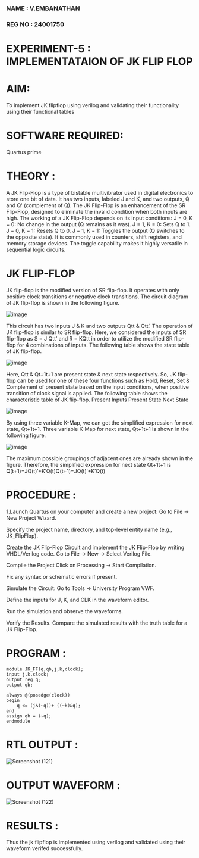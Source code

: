 ### NAME : V.EMBANATHAN
### REG NO : 24001750
# EXPERIMENT-5 : IMPLEMENTATAION OF JK FLIP FLOP
# AIM: 

To implement  JK flipflop using verilog and validating their functionality using their functional tables

# SOFTWARE REQUIRED:

Quartus prime

# THEORY :

A JK Flip-Flop is a type of bistable multivibrator used in digital electronics to store one bit of data. It
has two inputs, labeled J and K, and two outputs, Q and Q' (complement of Q). The JK Flip-Flop is
an enhancement of the SR Flip-Flop, designed to eliminate the invalid condition when both inputs
are high.
The working of a JK Flip-Flop depends on its input conditions:
J = 0, K = 0: No change in the output (Q remains as it was). J = 1, K = 0: Sets Q to 1. J = 0, K = 1:
Resets Q to 0. J = 1, K = 1: Toggles the output (Q switches to the opposite state).
It is commonly used in counters, shift registers, and memory storage devices. The toggle capability
makes it highly versatile in sequential logic circuits.


# JK FLIP-FLOP

JK flip-flop is the modified version of SR flip-flop. It operates with only positive clock transitions or negative clock transitions. The circuit diagram of JK flip-flop is shown in the following figure.

![image](https://github.com/naavaneetha/JKFLIPFLOP-USING-IF-ELSE/assets/154305477/a649c30b-232b-4558-b188-fd6c09845180)


This circuit has two inputs J & K and two outputs Qtt & Qtt’. The operation of JK flip-flop is similar to SR flip-flop. Here, we considered the inputs of SR flip-flop as S = J Qtt’ and R = KQtt in order to utilize the modified SR flip-flop for 4 combinations of inputs. The following table shows the state table of JK flip-flop.

![image](https://github.com/naavaneetha/JKFLIPFLOP-USING-IF-ELSE/assets/154305477/c4360742-e8a8-4937-b089-c46c0433f9a3)

 
Here, Qtt & Qt+1t+1 are present state & next state respectively. So, JK flip-flop can be used for one of these four functions such as Hold, Reset, Set & Complement of present state based on the input conditions, when positive transition of clock signal is applied. The following table shows the characteristic table of JK flip-flop. Present Inputs Present State Next State
 
![image](https://github.com/naavaneetha/JKFLIPFLOP-USING-IF-ELSE/assets/154305477/6c275261-a6d5-4c37-a3a7-1e88ca11c4cd)

By using three variable K-Map, we can get the simplified expression for next state, Qt+1t+1. Three variable K-Map for next state, Qt+1t+1 is shown in the following figure.
 
![image](https://github.com/naavaneetha/JKFLIPFLOP-USING-IF-ELSE/assets/154305477/5174f41b-0ce0-4329-a372-6d1943ea6673)

The maximum possible groupings of adjacent ones are already shown in the figure. Therefore, the simplified expression for next state Qt+1t+1 is Q(t+1)=JQ(t)′+K′Q(t)Q(t+1)=JQ(t)′+K′Q(t)

# PROCEDURE :

1.Launch Quartus on your computer and create a new project:
Go to File → New Project Wizard.

Specify the project name, directory, and top-level entity name (e.g., JK_FlipFlop).

Create the JK Flip-Flop Circuit and implement the JK Flip-Flop by writing VHDL/Verilog code.
Go to File → New → Select Verilog File.

Compile the Project
Click on Processing → Start Compilation.

Fix any syntax or schematic errors if present.

Simulate the Circuit:
Go to Tools → University Program VWF.

Define the inputs for J, K, and CLK in the waveform editor.

Run the simulation and observe the waveforms.

Verify the Results.
Compare the simulated results with the truth table for a JK Flip-Flop.


# PROGRAM :
```
module JK_FF(q,qb,j,k,clock);
input j,k,clock;
output reg q;
output qb;

always @(posedge(clock))
begin
	q <= (j&(~q))+ ((~k)&q);
end
assign qb = (~q);
endmodule
```

# RTL OUTPUT :
![Screenshot (121)](https://github.com/user-attachments/assets/9c2adca8-3a23-452a-b883-26f19de59643)


# OUTPUT WAVEFORM :
![Screenshot (122)](https://github.com/user-attachments/assets/bdce4d30-4e94-4d85-85a1-d9ed297a9e36)



# RESULTS : 
Thus the jk flipflop is implemented using verilog and validated using their waveform verifed successfully. 
